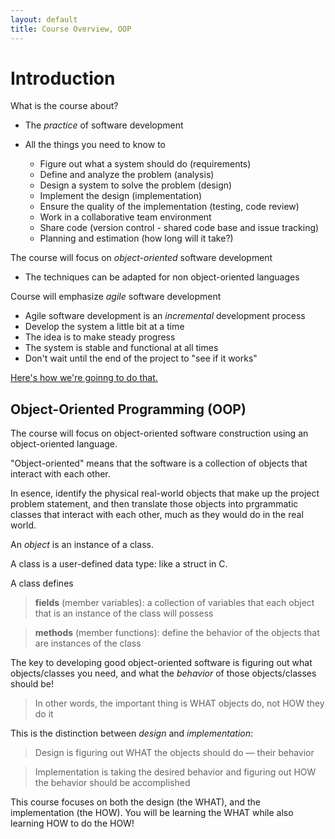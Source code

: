 ```yaml
---
layout: default
title: Course Overview, OOP
---
```


Introduction
============

What is the course about?

-   The *practice* of software development
-   All the things you need to know to

    -   Figure out what a system should do (requirements)
    -   Define and analyze the problem (analysis)
    -   Design a system to solve the problem (design)
    -   Implement the design (implementation)
    -   Ensure the quality of the implementation (testing, code review)
    -   Work in a collaborative team environment
	-	Share code (version control - shared code base and issue tracking)
    -   Planning and estimation (how long will it take?)

The course will focus on *object-oriented* software development

-   The techniques can be adapted for non object-oriented languages

Course will emphasize *agile* software development

-   Agile software development is an *incremental* development process
-   Develop the system a little bit at a time
-   The idea is to make steady progress
-   The system is stable and functional at all times
-   Don't wait until the end of the project to "see if it works"

[Here's how we're goinng to do that.](./lecture00.html)


Object-Oriented Programming (OOP)
---------------------------------

The course will focus on object-oriented software construction using an object-oriented language.

"Object-oriented" means that the software is a collection of objects that interact with each other.

In esence, identify the physical real-world objects that make up the project problem statement, and then translate those objects into prgrammatic classes that interact with each other, much as they would do in the real world.

An *object* is an instance of a class.

A class is a user-defined data type: like a struct in C.

A class defines

> **fields** (member variables): a collection of variables that each object that is an instance of the class will possess

> **methods** (member functions): define the behavior of the objects that are instances of the class

The key to developing good object-oriented software is figuring out what objects/classes you need, and what the *behavior* of those objects/classes should be!

> In other words, the important thing is WHAT objects do, not HOW they do it

This is the distinction between *design* and *implementation*:

> Design is figuring out WHAT the objects should do &mdash; their behavior

> Implementation is taking the desired behavior and figuring out HOW the behavior should be accomplished

This course focuses on both the design (the WHAT), and the implementation (the HOW). You will be learning the WHAT while also learning HOW to do the HOW!